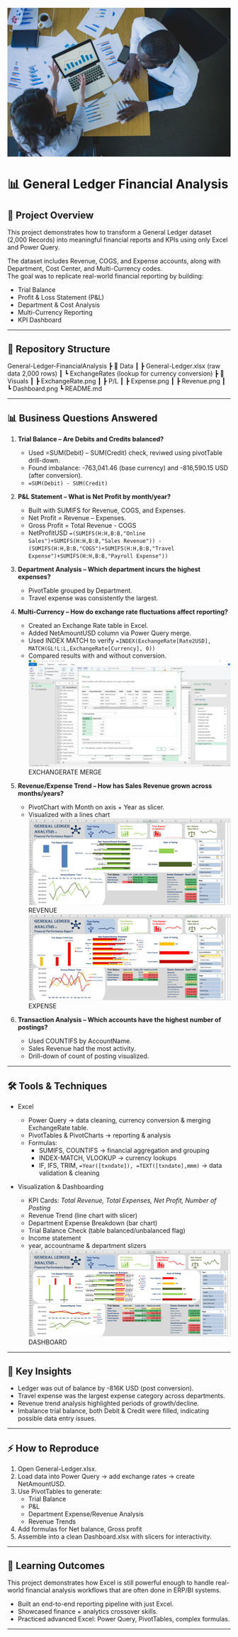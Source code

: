 ![](Intro_image.jpg)
# 📊 General Ledger Financial Analysis

## 📌 Project Overview  
This project demonstrates how to transform a General Ledger dataset (2,000 Records) into meaningful financial reports and KPIs using only Excel and Power Query.  

The dataset includes Revenue, COGS, and Expense accounts, along with Department, Cost Center, and Multi-Currency codes.  
The goal was to replicate real-world financial reporting by building:  

- Trial Balance  
- Profit & Loss Statement (P&L)  
- Department & Cost Analysis  
- Multi-Currency Reporting  
- KPI Dashboard  

---

## 📂 Repository Structure
 General-Ledger-FinancialAnalysis ┣ 📂 Data ┃ ┣ General-Ledger.xlsx       (raw data 2,000 rows) ┃ ┗ ExchangeRates         (lookup for currency conversion) ┣ 📂 Visuals ┃ ┣ ExchangeRate.png ┃ ┣ P/L ┃ ┣ Expense.png ┃ ┣ Revenue.png ┃ ┗ Dashboard.png ┗ README.md

---

## 📊 Business Questions Answered  

1. **Trial Balance – Are Debits and Credits balanced?**  
   - Used =SUM(Debit) – SUM(Credit) check, reviwed using pivotTable drill-down. 
   - Found imbalance: -763,041.46 (base currency) and -816,590.15 USD (after conversion).
   - ``=SUM(Debit) - SUM(Credit)``

2. **P&L Statement – What is Net Profit by month/year?**  
   - Built with SUMIFS for Revenue, COGS, and Expenses.  
   - Net Profit = Revenue – Expenses.
   - Gross Profit = Total Revenue - COGS
   - NetProfitUSD ```=(SUMIFS(H:H,B:B,"Online Sales")+SUMIFS(H:H,B:B,"Sales Revenue"))
-(SUMIFS(H:H,B:B,"COGS")+SUMIFS(H:H,B:B,"Travel Expense")+SUMIFS(H:H,B:B,"Payroll Expense"))```

3. **Department Analysis – Which department incurs the highest expenses?**  
   - PivotTable grouped by Department.  
   - Travel expense was consistently the largest.   

4. **Multi-Currency – How do exchange rate fluctuations affect reporting?**  
   - Created an Exchange Rate table in Excel.  
   - Added NetAmountUSD column via Power Query merge.
   - Used INDEX MATCH to verify ``=INDEX(ExchangeRate[Rate2USD], MATCH(GL!L:L,ExchangeRate[Currency], 0))``  
   - Compared results with and without conversion.
   ![](ExchangeRate.png) EXCHANGERATE MERGE

5. **Revenue/Expense Trend – How has Sales Revenue grown across months/years?**  
   - PivotChart with Month on axis + Year as slicer.
   - Visualized with a lines chart
   ![](Revenue.png) REVENUE
   ![](Expense.png) EXPENSE

7. **Transaction Analysis – Which accounts have the highest number of postings?** 
   - Used COUNTIFS by AccountName.  
   - Sales Revenue had the most activity.
   - Drill-down of count of posting visualized.

---

## 🛠️ Tools & Techniques  

- Excel  
  - Power Query → data cleaning, currency conversion & merging ExchangeRate table. 
  - PivotTables & PivotCharts → reporting & analysis  
  - Formulas:  
    - SUMIFS, COUNTIFS → financial aggregation and grouping 
    - INDEX-MATCH, VLOOKUP → currency lookups  
    - IF, IFS, TRIM, ``=Year([txndate]), =TEXT([txndate],mmm)`` → data validation & cleaning  

- Visualization & Dashboarding  
  - KPI Cards: *Total Revenue, Total Expenses, Net Profit, Number of Posting*  
  - Revenue Trend (line chart with slicer)  
  - Department Expense Breakdown (bar chart)  
  - Trial Balance Check (table balanced/unbalanced flag)
  - Income statement
  - year, accountname & department slizers
  ![](Dashboard.png) DASHBOARD

---

## 📌 Key Insights  

- Ledger was out of balance by -816K USD (post conversion).  
- Travel expense was the largest expense category across departments.  
- Revenue trend analysis highlighted periods of growth/decline.  
- Imbalance trial balance, both Debit & Credit were filled, indicating possible data entry issues.  

---

## ⚡ How to Reproduce  

1. Open General-Ledger.xlsx.  
2. Load data into Power Query → add exchange rates → create NetAmountUSD.  
3. Use PivotTables to generate:  
   - Trial Balance  
   - P&L  
   - Department Expense/Revenue Analysis  
   - Revenue Trends  
4. Add formulas for Net balance, Gross profit
5. Assemble into a clean Dashboard.xlsx with slicers for interactivity.  

---

## 📌 Learning Outcomes  

This project demonstrates how Excel is still powerful enough to handle real-world financial analysis workflows that are often done in ERP/BI systems.  

- Built an end-to-end reporting pipeline with just Excel.  
- Showcased finance + analytics crossover skills.  
- Practiced advanced Excel: Power Query, PivotTables, complex formulas.  

---
